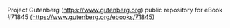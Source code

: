 Project Gutenberg (https://www.gutenberg.org) public repository
for eBook #71845 (https://www.gutenberg.org/ebooks/71845)
